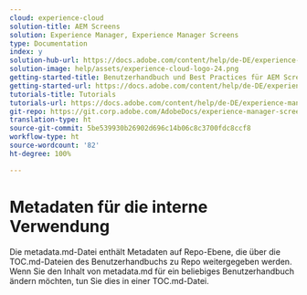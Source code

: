 ```yaml
---
cloud: experience-cloud
solution-title: AEM Screens
solution: Experience Manager, Experience Manager Screens
type: Documentation
index: y
solution-hub-url: https://docs.adobe.com/content/help/de-DE/experience-manager-screens/user-guide/aem-screens-introduction.html
solution-image: help/assets/experience-cloud-logo-24.png
getting-started-title: Benutzerhandbuch und Best Practices für AEM Screens
getting-started-url: https://docs.adobe.com/content/help/de-DE/experience-manager-screens/user-guide/aem-screens-introduction.html
tutorials-title: Tutorials
tutorials-url: https://docs.adobe.com/content/help/de-DE/experience-manager-screens/using/about-guide.html
git-repo: https://git.corp.adobe.com/AdobeDocs/experience-manager-screens.de-DE
translation-type: ht
source-git-commit: 5be539930b26902d696c14b06c8c3700fdc8ccf8
workflow-type: ht
source-wordcount: '82'
ht-degree: 100%

---
```



# Metadaten für die interne Verwendung

Die metadata.md-Datei enthält Metadaten auf Repo-Ebene, die über die TOC.md-Dateien des Benutzerhandbuchs zu Repo weitergegeben werden. Wenn Sie den Inhalt von metadata.md für ein beliebiges Benutzerhandbuch ändern möchten, tun Sie dies in einer TOC.md-Datei.
